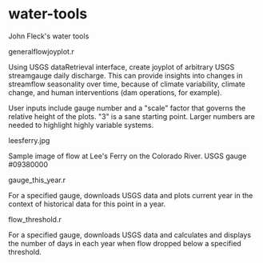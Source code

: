# water-tools
John Fleck's water tools

generalflowjoyplot.r

Using USGS dataRetrieval interface, create joyplot of arbitrary USGS streamgauge daily discharge. This can provide insights into changes in streamflow seasonality over time, because of climate variability, climate change, and human interventions (dam operations, for example).

User inputs include gauge number and a "scale" factor that governs the relative height of the plots. "3" is a sane starting point. Larger numbers are needed to highlight highly variable systems.

leesferry.jpg

Sample image of flow at Lee's Ferry on the Colorado River. USGS gauge #09380000

gauge_this_year.r

For a specified gauge, downloads USGS data and plots current year in the context of historical data for this point in a year.

flow_threshold.r

For a specified gauge, downloads USGS data and calculates and displays the number of days in each year when flow dropped below a specified threshold.